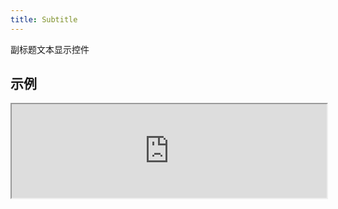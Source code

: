 ```yaml
---
title: Subtitle
---
```

副标题文本显示控件

## 示例

<div><iframe style="width: 100%; margin: 0;" src="https://uiexplorer.blankapp.org/slices/subtitle-example" scrolling="no" /></div>

```jsx
<Subtitle>Subtitle</Subtitle>
```

## API

基于：https://facebook.github.io/react-native/docs/text.html
